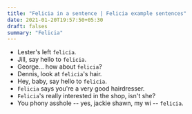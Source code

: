 ```yaml
---
title: "Felicia in a sentence | Felicia example sentences"
date: 2021-01-20T19:57:50+05:30
draft: falses
summary: "Felicia"
---
```

- Lester's left `felicia`.
- Jill, say hello to `felicia`.
- George... how about `felicia`?
- Dennis, look at `felicia`'s hair.
- Hey, baby, say hello to `felicia`.
- `Felicia` says you're a very good hairdresser.
- `Felicia`'s really interested in the shop, isn't she?
- You phony asshole -- yes, jackie shawn, my wi -- `felicia`.
                 
